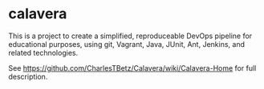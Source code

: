 calavera
========

This is a project to create a simplified, reproduceable DevOps pipeline for educational purposes, using git, Vagrant, Java, JUnit, Ant, Jenkins, and related technologies. 

See https://github.com/CharlesTBetz/Calavera/wiki/Calavera-Home for full description. 

